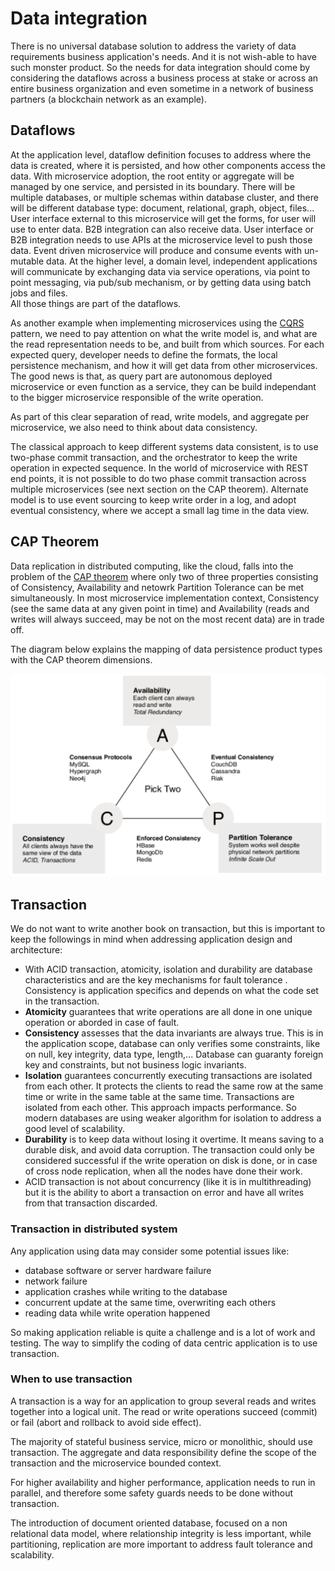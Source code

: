 # Data integration

There is no universal database solution to address the variety of data requirements business application's needs. And it is not wish-able to have such monster product. So the needs for data integration should come by considering the dataflows across a business process at stake or across an entire business organization and even sometime in a network of business partners (a blockchain network as an example). 

## Dataflows

At the application level, dataflow definition focuses to address where the data is created, where it is persisted, and how other components access the data. With microservice adoption, the root entity or aggregate will be managed by one service, and persisted in its boundary. There will be multiple databases, or multiple schemas within database cluster, and there will be different database type: document, relational, graph, object, files...  User interface external to this microservice will get the forms, for user will use to enter data. B2B integration can also receive data. User interface or B2B integration needs to use APIs at the microservice level to push those data. Event driven microservice will produce and consume events with un-mutable data. 
At the higher level, a domain level, independent applications will communicate by exchanging data via service operations, via point to point messaging, via pub/sub mechanism, or by getting data using batch jobs and files.    
All those things are part of the dataflows.

As another example when implementing microservices using the [CQRS](https://jbcodeforce.github.io/refarch-eda/patterns/cqrs/) pattern, we need to pay attention on what the write model is, and what are the read representation needs to be, and built from which sources. For each expected query, developer needs to define the formats, the local persistence mechanism, and how it will get data from other microservices. The good news is that, as query part are autonomous deployed microservice or even function as a service, they can be build independant to the bigger microservice responsible of the write operation.

As part of this clear separation of read, write models, and aggregate per microservice, we also need to think about data consistency.

The classical approach to keep different systems data consistent, is to use two-phase commit transaction, and the orchestrator to keep the write operation in expected sequence. In the world of microservice with REST end points, it is not possible to do two phase commit transaction across multiple microservices (see next section on the CAP theorem). Alternate model is to use event sourcing to keep write order in a log, and adopt eventual consistency, where we accept a small lag time in the data view.

## CAP Theorem

Data replication in distributed computing, like the cloud, falls into the problem of the [CAP theorem](https://en.wikipedia.org/wiki/CAP_theorem) where only two of three properties consisting of Consistency, Availability and netowrk Partition Tolerance can be met simultaneously. In most microservice implementation context, Consistency (see the same data at any given point in time) and Availability (reads and writes will always succeed, may be not on the most recent data) are in trade off. 

The diagram below explains the mapping of data persistence product types with the CAP theorem dimensions.

![](images/CAP_theorem.png)

## Transaction

We do not want to write another book on transaction, but this is important to keep the followings in mind when addressing application design and architecture:

* With ACID transaction, atomicity, isolation and durability are database characteristics and are the key mechanisms for fault tolerance . Consistency is application specifics and depends on what the code set in the transaction.
* **Atomicity** guarantees that write operations are all done in one unique operation or aborded in case of fault. 
* **Consistency** assesses that the data invariants are always true. This is in the application scope, database can only verifies some constraints, like on null, key integrity, data type, length,... Database can guaranty foreign key and constraints, but not business logic invariants.
* **Isolation** guarantees concurrently executing transactions are isolated from each other. It protects the clients to read the same row at the same time or write in the same table at the same time. Transactions are isolated from each other. This approach impacts performance. So modern databases are using weaker algorithm for isolation to address a good level of scalability.
* **Durability** is to keep data without losing it overtime. It means saving to a durable disk, and avoid data corruption. The transaction could only be considered successful if the write operation on disk is done, or in case of cross node replication, when all the nodes have done their work.
* ACID transaction is not about concurrency (like it is in multithreading) but it is the ability to abort a transaction on error and have all writes from that transaction discarded.

### Transaction in distributed system

Any application using data may consider some potential issues like:

* database software or server hardware failure
* network failure
* application crashes while writing to the database
* concurrent update at the same time, overwriting each others
* reading data while write operation happened

So making application reliable is quite a challenge and is a lot of work and testing. The way to simplify the coding of data centric application is to use transaction.

### When to use transaction

A transaction is a way for an application to group several reads and writes together into a logical unit. The read or write operations succeed (commit) or fail (abort and rollback to avoid side effect).

The majority of stateful business service, micro or monolithic, should use transaction. The aggregate and data responsibility define the scope of the transaction and the microservice bounded context.

For higher availability and higher performance, application needs to run in parallel, and therefore some safety guards needs to be done without transaction.

The introduction of document oriented database, focused on a non relational data model, where relationship integrity is less important, while partitioning, replication are more important to address fault tolerance and scalability.
